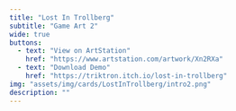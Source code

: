 ```yaml
---
title: "Lost In Trollberg"
subtitle: "Game Art 2"
wide: true
buttons:
  - text: "View on ArtStation"
    href: "https://www.artstation.com/artwork/Xn2RXa"
  - text: "Download Demo"
    href: "https://triktron.itch.io/lost-in-trollberg"
img: "assets/img/cards/LostInTrollberg/intro2.png"
description: ""
---
```

